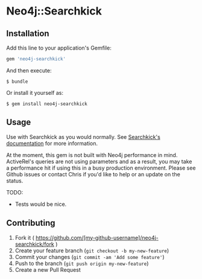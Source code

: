 # Neo4j::Searchkick

## Installation

Add this line to your application's Gemfile:

```ruby
gem 'neo4j-searchkick'
```

And then execute:

    $ bundle

Or install it yourself as:

    $ gem install neo4j-searchkick

## Usage

Use with Searchkick as you would normally. See [Searchkick's documentation](https://github.com/ankane/searchkick) for more information.

At the moment, this gem is not built with Neo4j performance in mind. ActiveRel's queries are not using parameters and as a result, you may take a performance 
hit if using this in a busy production environment. Please see Github issues or contact Chris if you'd like to help or an update on the status.

TODO:

* Tests would be nice.

## Contributing

1. Fork it ( https://github.com/[my-github-username]/neo4j-searchkick/fork )
2. Create your feature branch (`git checkout -b my-new-feature`)
3. Commit your changes (`git commit -am 'Add some feature'`)
4. Push to the branch (`git push origin my-new-feature`)
5. Create a new Pull Request
